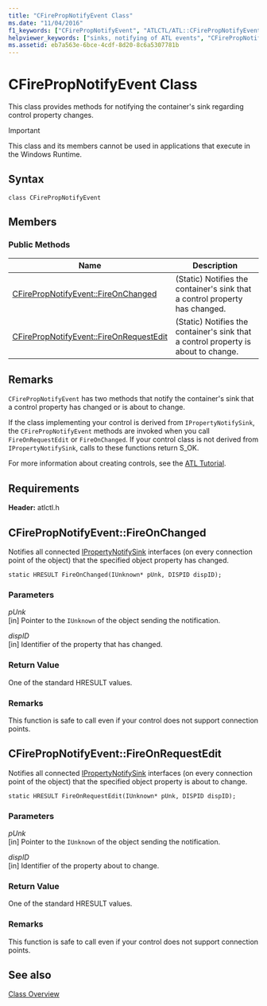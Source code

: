 ```yaml
---
title: "CFirePropNotifyEvent Class"
ms.date: "11/04/2016"
f1_keywords: ["CFirePropNotifyEvent", "ATLCTL/ATL::CFirePropNotifyEvent", "ATLCTL/ATL::CFirePropNotifyEvent::FireOnChanged", "ATLCTL/ATL::CFirePropNotifyEvent::FireOnRequestEdit"]
helpviewer_keywords: ["sinks, notifying of ATL events", "CFirePropNotifyEvent class", "connection points [C++], notifying of events"]
ms.assetid: eb7a563e-6bce-4cdf-8d20-8c6a5307781b
---
```

# CFirePropNotifyEvent Class

This class provides methods for notifying the container's sink regarding control property changes.

> [!IMPORTANT]
>  This class and its members cannot be used in applications that execute in the Windows Runtime.

## Syntax

```
class CFirePropNotifyEvent
```

## Members

### Public Methods

|Name|Description|
|----------|-----------------|
|[CFirePropNotifyEvent::FireOnChanged](#fireonchanged)|(Static) Notifies the container's sink that a control property has changed.|
|[CFirePropNotifyEvent::FireOnRequestEdit](#fireonrequestedit)|(Static) Notifies the container's sink that a control property is about to change.|

## Remarks

`CFirePropNotifyEvent` has two methods that notify the container's sink that a control property has changed or is about to change.

If the class implementing your control is derived from `IPropertyNotifySink`, the `CFirePropNotifyEvent` methods are invoked when you call `FireOnRequestEdit` or `FireOnChanged`. If your control class is not derived from `IPropertyNotifySink`, calls to these functions return S_OK.

For more information about creating controls, see the [ATL Tutorial](../../atl/active-template-library-atl-tutorial.md).

## Requirements

**Header:** atlctl.h

##  <a name="fireonchanged"></a>  CFirePropNotifyEvent::FireOnChanged

Notifies all connected [IPropertyNotifySink](/windows/win32/api/ocidl/nn-ocidl-ipropertynotifysink) interfaces (on every connection point of the object) that the specified object property has changed.

```
static HRESULT FireOnChanged(IUnknown* pUnk, DISPID dispID);
```

### Parameters

*pUnk*<br/>
[in] Pointer to the `IUnknown` of the object sending the notification.

*dispID*<br/>
[in] Identifier of the property that has changed.

### Return Value

One of the standard HRESULT values.

### Remarks

This function is safe to call even if your control does not support connection points.

##  <a name="fireonrequestedit"></a>  CFirePropNotifyEvent::FireOnRequestEdit

Notifies all connected [IPropertyNotifySink](/windows/win32/api/ocidl/nn-ocidl-ipropertynotifysink) interfaces (on every connection point of the object) that the specified object property is about to change.

```
static HRESULT FireOnRequestEdit(IUnknown* pUnk, DISPID dispID);
```

### Parameters

*pUnk*<br/>
[in] Pointer to the `IUnknown` of the object sending the notification.

*dispID*<br/>
[in] Identifier of the property about to change.

### Return Value

One of the standard HRESULT values.

### Remarks

This function is safe to call even if your control does not support connection points.

## See also

[Class Overview](../../atl/atl-class-overview.md)
